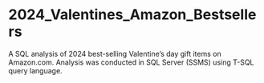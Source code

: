 # 2024_Valentines_Amazon_Bestsellers
A SQL analysis of 2024 best-selling Valentine’s day gift items on Amazon.com. Analysis was conducted in SQL Server (SSMS) using T-SQL query language. 
